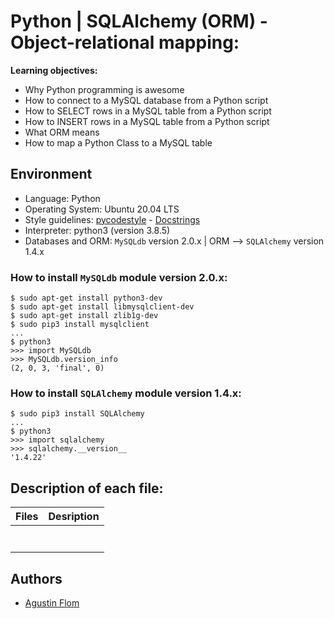 # Python | SQLAlchemy (ORM) - Object-relational mapping:

**Learning objectives:**

* Why Python programming is awesome
* How to connect to a MySQL database from a Python script
* How to SELECT rows in a MySQL table from a Python script
* How to INSERT rows in a MySQL table from a Python script
* What ORM means
* How to map a Python Class to a MySQL table

## Environment

* Language: Python
* Operating System: Ubuntu 20.04 LTS
* Style guidelines: [pycodestyle](https://pypi.org/project/pycodestyle/) - [Docstrings](https://sphinxcontrib-napoleon.readthedocs.io/en/latest/example_google.html)
* Interpreter: python3 (version 3.8.5)
* Databases and ORM: ``MySQLdb`` version 2.0.x | ORM --> ``SQLAlchemy`` version 1.4.x

### How to install ``MySQLdb`` module version 2.0.x:

```
$ sudo apt-get install python3-dev
$ sudo apt-get install libmysqlclient-dev
$ sudo apt-get install zlib1g-dev
$ sudo pip3 install mysqlclient
...
$ python3
>>> import MySQLdb
>>> MySQLdb.version_info 
(2, 0, 3, 'final', 0)
```

### How to install ``SQLAlchemy`` module version 1.4.x:

```
$ sudo pip3 install SQLAlchemy
...
$ python3
>>> import sqlalchemy
>>> sqlalchemy.__version__ 
'1.4.22'
```

## Description of each file:

| Files          |Desription
|:----------------|:-------------------------------:|
| |
| |
| |
| |
| |
| |
| |

## Authors

* [Agustin Flom](https://github.com/agusfl)
